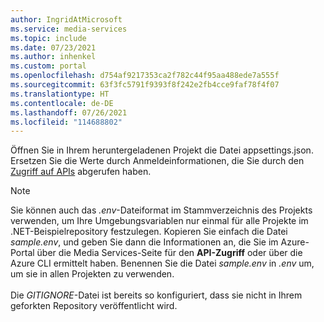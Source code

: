 ```yaml
---
author: IngridAtMicrosoft
ms.service: media-services
ms.topic: include
ms.date: 07/23/2021
ms.author: inhenkel
ms.custom: portal
ms.openlocfilehash: d754af9217353ca2f782c44f95aa488ede7a555f
ms.sourcegitcommit: 63f3fc5791f9393f8f242e2fb4cce9faf78f4f07
ms.translationtype: HT
ms.contentlocale: de-DE
ms.lasthandoff: 07/26/2021
ms.locfileid: "114688802"
---
```

Öffnen Sie in Ihrem heruntergeladenen Projekt die Datei appsettings.json. Ersetzen Sie die Werte durch Anmeldeinformationen, die Sie durch den [Zugriff auf APIs](../access-api-howto.md) abgerufen haben.

> [!NOTE]
> Sie können auch das *.env*-Dateiformat im Stammverzeichnis des Projekts verwenden, um Ihre Umgebungsvariablen nur einmal für alle Projekte im .NET-Beispielrepository festzulegen. Kopieren Sie einfach die Datei *sample.env*, und geben Sie dann die Informationen an, die Sie im Azure-Portal über die Media Services-Seite für den **API-Zugriff** oder über die Azure CLI ermittelt haben. Benennen Sie die Datei *sample.env* in *.env* um, um sie in allen Projekten zu verwenden.<br/><br/>
> Die *GITIGNORE*-Datei ist bereits so konfiguriert, dass sie nicht in Ihrem geforkten Repository veröffentlicht wird.

